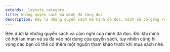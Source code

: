 ```yaml
---
extends: _layouts.category
title: Những quyển sách mà mình đã từng đọc
description: Đây là những quyển sách mà mình đã đọc, mình sẽ cố gắng review một cách rõ ràng nhất cho các bạn
---
```


Bên dưới là những quyển sách và cảm nghĩ của mình đã đọc. Đôi khi mình có hơi lan man và sa đà vào nội dung của quyển sách, tuy nhiên cũng hi vọng các bạn có thể có thêm một nguồn tham khảo trước khi mua sách nhé.
